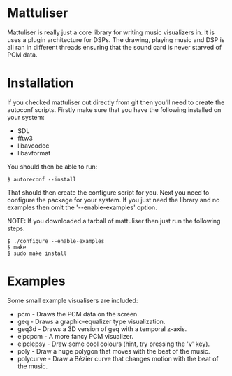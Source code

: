 Mattuliser
==========

Mattuliser is really just a core library for writing music visualizers
in. It is uses a plugin architecture for DSPs. The drawing, playing
music and DSP is all ran in different threads ensuring that the sound
card is never starved of PCM data.

Installation
============

If you checked mattuliser out directly from git then you'll need to
create the autoconf scripts. Firstly make sure that you have the
following installed on your system:

* SDL
* fftw3
* libavcodec
* libavformat

You should then be able to run:

	$ autoreconf --install

That should then create the configure script for you. Next you need to
configure the package for your system. If you just need the library
and no examples then omit the '--enable-examples' option.

NOTE: If you downloaded a tarball of mattuliser then just run the
following steps.

	$ ./configure --enable-examples
	$ make
	$ sudo make install

Examples
========

Some small example visualisers are included:

* pcm - Draws the PCM data on the screen.
* geq - Draws a graphic-equalizer type visualization.
* geq3d - Draws a 3D version of geq with a temporal z-axis.
* eipcpcm - A more fancy PCM visualizer.
* eipclepsy - Draw some cool colours (hint, try pressing the 'v' key).
* poly - Draw a huge polygon that moves with the beat of the music.
* polycurve - Draw a Bézier curve that changes motion with the beat of the music.
